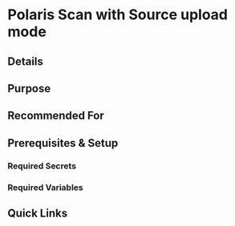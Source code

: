 # Polaris Scan with Source upload mode                                                                                                                                                                                                  
                                                                                                                                                                                                                                                   
## Details                                                                                                                                                                                                                                         
                                                                                                                                                                                             
                                                                                                                                                                                                                                                   
## Purpose                                                                                                                                                                                                                                         
        
                                                                                                                                                                                                                                                   
## Recommended For                                                                                                                                                                                                                                 
                                                                                                                                                                                     
                                                                                                                                                                                                                                                   
## Prerequisites & Setup                                                                                                                                                                                                                           
                                                                                                                                                                                                                                                   
### Required Secrets                                                                                                                                                                                                                               
                                                                                                                                                         
                                                                                                                                                                                                                                                   
### Required Variables                                                                                                                                                                                                                             
                                                                                                                                                   
                                                                                                                                                                                                                                                   
## Quick Links   
